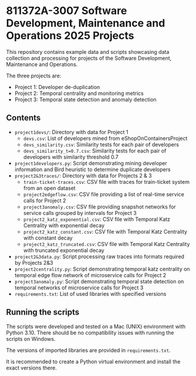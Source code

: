 # 811372A-3007 Software Development, Maintenance and Operations 2025 Projects

This repository contains example data and scripts showcasing data collection and processing
for projects of the Software Development, Maintenance and Operations.

The three projects are:

- Project 1: Developer de-duplication
- Project 2: Temporal centrality and monitoring metrics
- Project 3: Temporal state detection and anomaly detection

## Contents

- `project1devs/`: Directory with data for Project 1
  - `devs.csv`: List of developers mined from eShopOnContainersProject
  - `devs_similarity.csv`: Similarity tests for each pair of developers
  - `devs_similarity_t=0.7.csv`: Similarity tests for each pair of developers with similarity threshold 0.7
- `project1developers.py`: Script demonstrating mining developer information and Bird heuristic to determine duplicate developers
- `project2&3traces/`: Directory with data for Projects 2 & 3
  - `train-ticket-traces.csv`: CSV file with traces for train-ticket system from an open dataset
  - `project2edgeflow.csv`: CSV file providing a list of real-time service calls for Project 2
  - `project3anomaly.csv`: CSV file providing snapshot networks for service calls grouped by intervals for Project 3
  - `project2_katz_exponential.csv`: CSV file with Temporal Katz Centrality with exponential decay
  - `project2_katz_constant.csv`: CSV file with Temporal Katz Centrality with constant decay
  - `project2_katz_truncated.csv`: CSV file with Temporal Katz Centrality with truncated exponential decay
- `project2&3data.py`: Script processing raw traces into formats required by Projects 2&3
- `project2centrality.py`: Script demonstrating temporal katz centrality on temporal edge flow network of microservice calls for Project 2
- `project3anomaly.py`: Script demonstrating temporal state detection on temporal networks of microservice calls for Project 3
- `requirements.txt`: List of used libraries with specified versions

## Running the scripts

The scripts were developed and tested on a Mac (UNIX) environment with Python 3.10.
There should be no compatibility issues with running the scripts on Windows.

The versions of imported libraries are provided in `requirements.txt`.

It is recommended to create a Python virtual environment and install the exact versions there.
